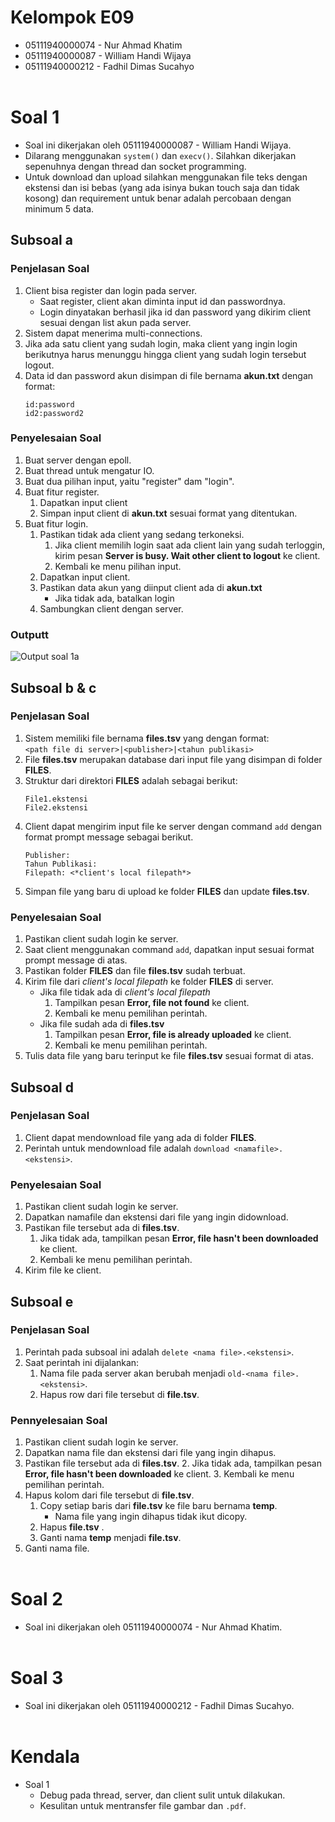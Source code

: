 # Kelompok E09
* 05111940000074 - Nur Ahmad Khatim
* 05111940000087 - William Handi Wijaya
* 05111940000212 - Fadhil Dimas Sucahyo
<br><br>

# Soal 1
* Soal ini dikerjakan oleh 05111940000087 - William Handi Wijaya.
* Dilarang menggunakan `system()` dan `execv()`. Silahkan dikerjakan sepenuhnya dengan thread dan socket programming. 
* Untuk download dan upload silahkan menggunakan file teks dengan ekstensi dan isi bebas (yang ada isinya bukan touch saja dan tidak kosong) dan requirement untuk benar adalah percobaan dengan minimum 5 data.

## Subsoal a
### Penjelasan Soal
1. Client bisa register dan login pada server.
   * Saat register, client akan diminta input id dan passwordnya.
   * Login dinyatakan berhasil jika id dan password yang dikirim client sesuai dengan list akun pada server.
2. Sistem dapat menerima multi-connections.
3. Jika ada satu client yang sudah login, maka client yang ingin login berikutnya harus menunggu hingga client yang sudah login tersebut logout.
4. Data id dan password akun disimpan di file bernama **akun.txt** dengan format:
   ```
   id:password
   id2:password2
   ```
   
### Penyelesaian Soal
1. Buat server dengan epoll.
2. Buat thread untuk mengatur IO.
3. Buat dua pilihan input, yaitu "register" dam "login".
4. Buat fitur register.
   1. Dapatkan input client
   2. Simpan input client di **akun.txt** sesuai format yang ditentukan.
5. Buat fitur login.
   1. Pastikan tidak ada client yang sedang terkoneksi.
      1. Jika client memilih login saat ada client lain yang sudah terloggin, kirim pesan **Server is busy. Wait other client to logout** ke client.
      2. Kembali ke menu pilihan input.
   2. Dapatkan input client.
   3. Pastikan data akun yang diinput client ada di **akun.txt**
      * Jika tidak ada, batalkan login
   4. Sambungkan client dengan server.

### Outputt
![Output soal 1a](https://res.cloudinary.com/dx3jourdf/image/upload/v1620456233/Output_soal_1_update_ntq180.png)

## Subsoal b & c
### Penjelasan Soal
1. Sistem memiliki file bernama **files.tsv** yang dengan format:  
   `<path file di server>|<publisher>|<tahun publikasi>`
2. File **files.tsv** merupakan database dari input file yang disimpan di folder **FILES**.
3. Struktur dari direktori **FILES** adalah sebagai berikut:
   ```
   File1.ekstensi
   File2.ekstensi
   ```
4. Client dapat mengirim input file ke server dengan command `add` dengan format prompt message sebagai berikut.
   ```
   Publisher:
   Tahun Publikasi:
   Filepath: <*client's local filepath*>
   ```
5. Simpan file yang baru di upload ke folder **FILES** dan update **files.tsv**.
   
### Penyelesaian Soal
1. Pastikan client sudah login ke server.
2. Saat client menggunakan command `add`, dapatkan input sesuai format prompt message di atas.
3. Pastikan folder **FILES** dan file **files.tsv** sudah terbuat.
4. Kirim file dari *client's local filepath* ke folder **FILES** di server.
   * Jika file tidak ada di *client's local filepath*
      1. Tampilkan pesan **Error, file not found** ke client.
      2. Kembali ke menu pemilihan perintah.
   * Jika file sudah ada di **files.tsv**
      1. Tampilkan pesan **Error, file is already uploaded** ke client.
      2. Kembali ke menu pemilihan perintah.
5. Tulis data file yang baru terinput ke file **files.tsv** sesuai format di atas.

## Subsoal d
### Penjelasan Soal
1. Client dapat mendownload file yang ada di folder **FILES**.
2. Perintah untuk mendownload file adalah `download <namafile>.<ekstensi>`.

### Penyelesaian Soal
1. Pastikan client sudah login ke server.
2. Dapatkan namafile dan ekstensi dari file yang ingin didownload.
3. Pastikan file tersebut ada di **files.tsv**.
   1. Jika tidak ada, tampilkan pesan **Error, file hasn't been downloaded** ke client.
   2. Kembali ke menu pemilihan perintah.
4. Kirim file ke client.

## Subsoal e
### Penjelasan Soal
1. Perintah pada subsoal ini adalah `delete <nama file>.<ekstensi>`.
2. Saat perintah ini dijalankan:
   1. Nama file pada server akan berubah menjadi `old-<nama file>.<ekstensi>`.
   2. Hapus row dari file tersebut di **file.tsv**.

### Pennyelesaian Soal
1. Pastikan client sudah login ke server.
2. Dapatkan nama file dan ekstensi dari file yang ingin dihapus.
3. Pastikan file tersebut ada di **files.tsv**.
   2. Jika tidak ada, tampilkan pesan **Error, file hasn't been downloaded** ke client.
   3. Kembali ke menu pemilihan perintah.
4. Hapus kolom dari file tersebut di **file.tsv**.
   1. Copy setiap baris dari **file.tsv** ke file baru bernama **temp**.
      * Nama file yang ingin dihapus tidak ikut dicopy.
   2. Hapus **file.tsv** .
   3. Ganti nama **temp** menjadi **file.tsv**.
5. Ganti nama file.
<br><br>

# Soal 2
* Soal ini dikerjakan oleh 05111940000074 - Nur Ahmad Khatim.
<br><br>

# Soal 3
* Soal ini dikerjakan oleh 05111940000212 - Fadhil Dimas Sucahyo.
<br><br>

# Kendala
* Soal 1
  * Debug pada thread, server, dan client sulit untuk dilakukan.
  * Kesulitan untuk mentransfer file gambar dan `.pdf`.